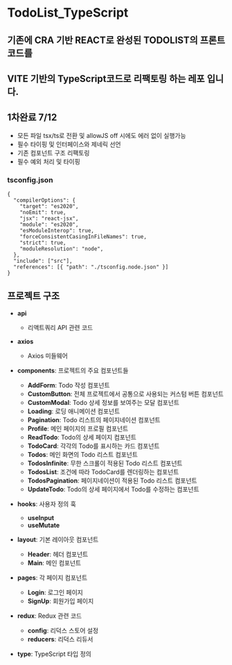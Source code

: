 # TodoList_TypeScript

## 기존에 CRA 기반 REACT로 완성된 TODOLIST의 프론트 코드를 
## VITE 기반의 TypeScript코드로 리팩토링 하는 레포 입니다.

## 1차완료 7/12

- 모든 파일 tsx/ts로 전환 및 allowJS off 시에도 에러 없이 실행가능
- 필수 타이핑 및 인터페이스와 제네릭 선언
- 기존 컴포넌트 구조 리팩토링
- 필수 예외 처리 및 타이핑

### tsconfig.json
```tsx
{
  "compilerOptions": {
    "target": "es2020",
    "noEmit": true,
    "jsx": "react-jsx",
    "module": "es2020",
    "esModuleInterop": true,
    "forceConsistentCasingInFileNames": true,
    "strict": true,
    "moduleResolution": "node",
  },
  "include": ["src"],
  "references": [{ "path": "./tsconfig.node.json" }]
}
```
## 프로젝트 구조

- **api**
    - 리액트쿼리 API 관련 코드

- **axios**
    - Axios 미들웨어

- **components**: 프로젝트의 주요 컴포넌트들
    - **AddForm**: Todo 작성 컴포넌트
    - **CustomButton**: 전체 프로젝트에서 공통으로 사용되는 커스텀 버튼 컴포넌트
    - **CustomModal**: Todo 상세 정보를 보여주는 모달 컴포넌트
    - **Loading**: 로딩 애니메이션 컴포넌트
    - **Pagination**: Todo 리스트의 페이지네이션 컴포넌트
    - **Profile**: 메인 페이지의 프로필 컴포넌트
    - **ReadTodo**: Todo의 상세 페이지 컴포넌트
    - **TodoCard**: 각각의 Todo를 표시하는 카드 컴포넌트
    - **Todos**: 메인 화면의 Todo 리스트 컴포넌트
    - **TodosInfinite**: 무한 스크롤이 적용된 Todo 리스트 컴포넌트
    - **TodosList**: 조건에 따라 TodoCard를 렌더링하는 컴포넌트
    - **TodosPagination**: 페이지네이션이 적용된 Todo 리스트 컴포넌트
    - **UpdateTodo**: Todo의 상세 페이지에서 Todo를 수정하는 컴포넌트

- **hooks**: 사용자 정의 훅
    - **useInput**
    - **useMutate**

- **layout**: 기본 레이아웃 컴포넌트
    - **Header**: 헤더 컴포넌트
    - **Main**: 메인 컴포넌트

- **pages**: 각 페이지 컴포넌트
    - **Login**: 로그인 페이지
    - **SignUp**: 회원가입 페이지

- **redux**: Redux 관련 코드
    - **config**: 리덕스 스토어 설정
    - **reducers**: 리덕스 리듀서

- **type**: TypeScript 타입 정의
